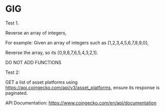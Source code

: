 # GIG
Test 1.


Reverse an array of integers, 

For example: Given an array of integers such as [1,2,3,4,5,6,7,8,9,0],


Reverse the array, so its [0,9,8,7,6,5,4,3,2,1].

DO NOT ADD FUNCTIONS


Test 2: 


GET a list of asset platforms using https://api.coingecko.com/api/v3/asset_platforms, ensure its response is paginated.


API Documentation: https://www.coingecko.com/en/api/documentation
